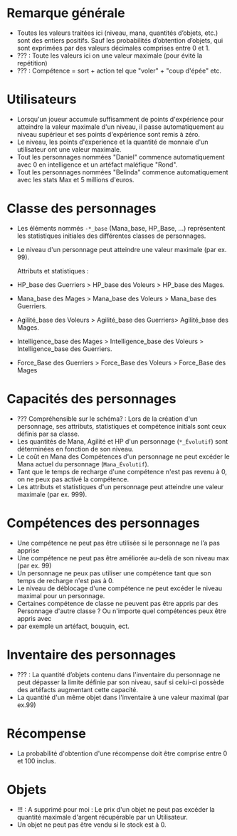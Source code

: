 # Remarque générale
- Toutes les valeurs traitées ici (niveau, mana, quantités d’objets, etc.) sont des entiers positifs. Sauf les probabilités d’obtention d’objets, qui sont exprimées par des valeurs décimales comprises entre 0 et 1.
- ??? : Toute les valeurs ici on une valeur maximale (pour évité la repétition)
- ??? : Compétence = sort + action tel que "voler" + "coup d'épée" etc.

# Utilisateurs 
- Lorsqu'un joueur accumule suffisamment de points d'expérience pour atteindre la valeur maximale d'un niveau, il passe automatiquement au niveau supérieur et ses points d'expérience sont remis à zéro.
- Le niveau, les points d'experience et la quantité de monnaie d'un utilisateur ont une valeur maximale.
- Tout les personnages nommées "Daniel" commence automatiquement avec 0 en intelligence et un artéfact maléfique "Rond".
- Tout les personnages nommées "Belinda" commence automatiquement avec les stats Max et 5 millions d'euros.


# Classe des personnages
- Les éléments nommés `-*_base` (Mana_base, HP_Base, ...) représentent les statistiques initiales des différentes classes de personnages.
- Le niveau d'un personnage peut atteindre une valeur maximale (par ex. 99).

  Attributs et statistiques :

- HP_base des Guerriers > HP_base des Voleurs > HP_base des Mages.
- Mana_base des Mages > Mana_base des Voleurs > Mana_base des Guerriers.
- Agilité_base des Voleurs > Agilité_base des Guerriers> Agilité_base des Mages.
- Intelligence_base des Mages > Intelligence_base des Voleurs  > Intelligence_base des Guerriers.
- Force_Base des Guerriers > Force_Base des Voleurs >  Force_Base des Mages


# Capacités des personnages
- ??? Compréhensible sur le schéma? : Lors de la création d'un personnage, ses attributs, statistiques et compétence initials sont ceux définis par sa classe.
- Les quantités de Mana, Agilité et HP d'un personnage (`*_Évolutif`) sont déterminées en fonction de son niveau.
- Le coût en Mana des Compétences d'un personnage ne peut excéder le Mana actuel du personnage (`Mana_Évolutif`).
- Tant que le temps de recharge d'une compétence n'est pas revenu à 0, on ne peux pas activé la compétence.
- Les attributs et statistiques d'un personnage peut atteindre une valeur maximale (par ex. 999).


# Compétences des personnages
- Une compétence ne peut pas être utilisée si le personnage ne l’a pas apprise
- Une compétence ne peut pas être améliorée au-delà de son niveau max (par ex. 99)
- Un personnage ne peux pas utiliser une compétence tant que son temps de recharge n'est pas à 0.
- Le niveau de déblocage d'une compétence ne peut excéder le niveau maximal pour un personnage.
- Certaines compétence de classe ne peuvent pas être appris par des Personnage d'autre classe ? Ou n'importe quel compétences peux être appris avec
- par exemple un artéfact, bouquin, ect.

# Inventaire des personnages
- ??? : La quantité d’objets contenu dans l'inventaire du personnage ne peut dépasser la limite définie par son niveau, sauf si celui-ci possède des artéfacts augmentant cette capacité.
- La quantité d'un même objet dans l'inventaire à une valeur maximal (par ex.99)

# Récompense 
- La probabilité d'obtention d'une récompense doit être comprise entre 0 et 100 inclus.

# Objets
- !!! : A supprimé pour moi : Le prix d'un objet ne peut pas excéder la quantité maximale d'argent récupérable par un Utilisateur.
-  Un objet ne peut pas être vendu si le stock est à 0.